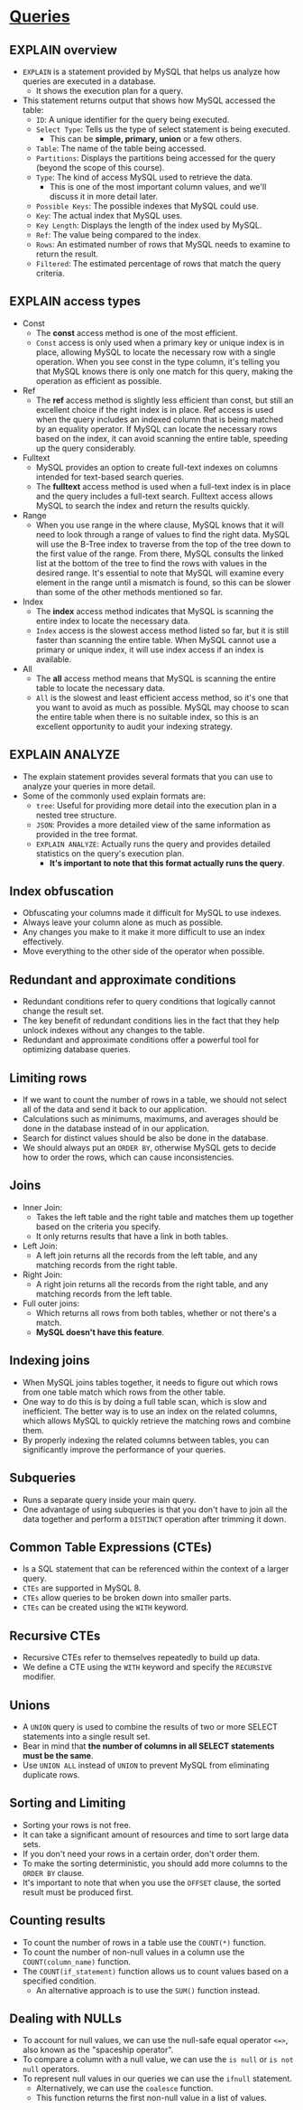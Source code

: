 # [Queries](https://planetscale.com/learn/courses/mysql-for-developers/queries)

## EXPLAIN overview

- `EXPLAIN` is a statement provided by MySQL that helps us analyze how queries are executed in a database.
    - It shows the execution plan for a query.
- This statement returns output that shows how MySQL accessed the table:
    - `ID`: A unique identifier for the query being executed.
    - `Select Type`: Tells us the type of select statement is being executed.
        - This can be **simple, primary, union** or a few others.
    - `Table`: The name of the table being accessed.
    - `Partitions`: Displays the partitions being accessed for the query (beyond the scope of this course).
    - `Type`: The kind of access MySQL used to retrieve the data.
        - This is one of the most important column values, and we'll discuss it in more detail later.
    - `Possible Keys`: The possible indexes that MySQL could use.
    - `Key`: The actual index that MySQL uses.
    - `Key Length`: Displays the length of the index used by MySQL.
    - `Ref`: The value being compared to the index.
    - `Rows`: An estimated number of rows that MySQL needs to examine to return the result.
    - `Filtered`: The estimated percentage of rows that match the query criteria.

## EXPLAIN access types

- Const
    - The **const** access method is one of the most efficient.
    - `Const` access is only used when a primary key or unique index is in place, allowing MySQL to locate the necessary row with a single operation. When you see const in the type column, it's telling you that MySQL knows there is only one match for this query, making the operation as efficient as possible.
- Ref
    - The **ref** access method is slightly less efficient than const, but still an excellent choice if the right index is in place. Ref access is used when the query includes an indexed column that is being matched by an equality operator. If MySQL can locate the necessary rows based on the index, it can avoid scanning the entire table, speeding up the query considerably.
- Fulltext
    - MySQL provides an option to create full-text indexes on columns intended for text-based search queries.
    - The **fulltext** access method is used when a full-text index is in place and the query includes a full-text search. Fulltext access allows MySQL to search the index and return the results quickly.
- Range
    - When you use range in the where clause, MySQL knows that it will need to look through a range of values to find the right data. MySQL will use the B-Tree index to traverse from the top of the tree down to the first value of the range. From there, MySQL consults the linked list at the bottom of the tree to find the rows with values in the desired range. It's essential to note that MySQL will examine every element in the range until a mismatch is found, so this can be slower than some of the other methods mentioned so far.
- Index
    - The **index** access method indicates that MySQL is scanning the entire index to locate the necessary data.
    - `Index` access is the slowest access method listed so far, but it is still faster than scanning the entire table. When MySQL cannot use a primary or unique index, it will use index access if an index is available.
- All
    - The **all** access method means that MySQL is scanning the entire table to locate the necessary data.
    - `All` is the slowest and least efficient access method, so it's one that you want to avoid as much as possible. MySQL may choose to scan the entire table when there is no suitable index, so this is an excellent opportunity to audit your indexing strategy.

## EXPLAIN ANALYZE

- The explain statement provides several formats that you can use to analyze your queries in more detail.
- Some of the commonly used explain formats are:
    - `tree`: Useful for providing more detail into the execution plan in a nested tree structure.
    - `JSON`: Provides a more detailed view of the same information as provided in the tree format.
    - `EXPLAIN ANALYZE`: Actually runs the query and provides detailed statistics on the query's execution plan.
        -  **It's important to note that this format actually runs the query**.

## Index obfuscation

- Obfuscating your columns made it difficult for MySQL to use indexes.
- Always leave your column alone as much as possible.
- Any changes you make to it make it more difficult to use an index effectively.
- Move everything to the other side of the operator when possible.

## Redundant and approximate conditions

- Redundant conditions refer to query conditions that logically cannot change the result set.
- The key benefit of redundant conditions lies in the fact that they help unlock indexes without any changes to the table.
- Redundant and approximate conditions offer a powerful tool for optimizing database queries.

## Limiting rows

- If we want to count the number of rows in a table, we should not select all of the data and send it back to our application.
- Calculations such as minimums, maximums, and averages should be done in the database instead of in our application.
- Search for distinct values should be also be done in the database.
- We should always put an `ORDER BY`, otherwise MySQL gets to decide how to order the rows, which can cause inconsistencies.

## Joins

- Inner Join:
    - Takes the left table and the right table and matches them up together based on the criteria you specify.
    - It only returns results that have a link in both tables.
- Left Join:
    - A left join returns all the records from the left table, and any matching records from the right table.
- Right Join:
    - A right join returns all the records from the right table, and any matching records from the left table.
- Full outer joins:
    - Which returns all rows from both tables, whether or not there's a match.
    - **MySQL doesn't have this feature**.

## Indexing joins

- When MySQL joins tables together, it needs to figure out which rows from one table match which rows from the other table.
- One way to do this is by doing a full table scan, which is slow and inefficient. The better way is to use an index on the related columns, which allows MySQL to quickly retrieve the matching rows and combine them.
- By properly indexing the related columns between tables, you can significantly improve the performance of your queries.

## Subqueries

- Runs a separate query inside your main query.
- One advantage of using subqueries is that you don't have to join all the data together and perform a `DISTINCT` operation after trimming it down.

## Common Table Expressions (CTEs)

- Is a SQL statement that can be referenced within the context of a larger query.
- `CTEs` are supported in MySQL 8.
- `CTEs` allow queries to be broken down into smaller parts.
- `CTEs` can be created using the `WITH` keyword.

## Recursive CTEs

- Recursive CTEs refer to themselves repeatedly to build up data.
- We define a CTE using the `WITH` keyword and specify the `RECURSIVE` modifier.

## Unions

- A `UNION` query is used to combine the results of two or more SELECT statements into a single result set. 
- Bear in mind that **the number of columns in all SELECT statements must be the same**.
- Use `UNION ALL` instead of `UNION` to prevent MySQL from eliminating duplicate rows.

## Sorting and Limiting

- Sorting your rows is not free.
- It can take a significant amount of resources and time to sort large data sets.
- If you don't need your rows in a certain order, don't order them.
- To make the sorting deterministic, you should add more columns to the `ORDER BY` clause.
- It's important to note that when you use the `OFFSET` clause, the sorted result must be produced first.

##  Counting results

- To count the number of rows in a table use the `COUNT(*)` function.
- To count the number of non-null values in a column use the `COUNT(column_name)` function.
- The `COUNT(if_statement)` function allows us to count values based on a specified condition.
    - An alternative approach is to use the `SUM()` function instead.

## Dealing with NULLs

- To account for null values, we can use the null-safe equal operator `<=>`, also known as the "spaceship operator".
- To compare a column with a null value, we can use the `is null` or `is not null` operators.
- To represent null values in our queries we can use the `ifnull` statement.
    - Alternatively, we can use the `coalesce` function.
    - This function returns the first non-null value in a list of values.




